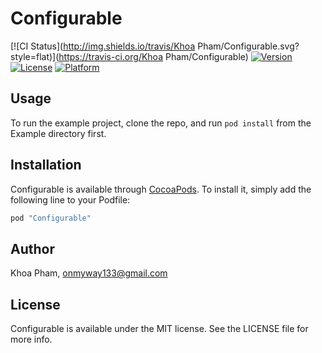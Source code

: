# Configurable

[![CI Status](http://img.shields.io/travis/Khoa Pham/Configurable.svg?style=flat)](https://travis-ci.org/Khoa Pham/Configurable)
[![Version](https://img.shields.io/cocoapods/v/Configurable.svg?style=flat)](http://cocoapods.org/pods/Configurable)
[![License](https://img.shields.io/cocoapods/l/Configurable.svg?style=flat)](http://cocoapods.org/pods/Configurable)
[![Platform](https://img.shields.io/cocoapods/p/Configurable.svg?style=flat)](http://cocoapods.org/pods/Configurable)

## Usage

To run the example project, clone the repo, and run `pod install` from the Example directory first.

## Installation

Configurable is available through [CocoaPods](http://cocoapods.org). To install
it, simply add the following line to your Podfile:

```ruby
pod "Configurable"
```

## Author

Khoa Pham, onmyway133@gmail.com

## License

Configurable is available under the MIT license. See the LICENSE file for more info.
